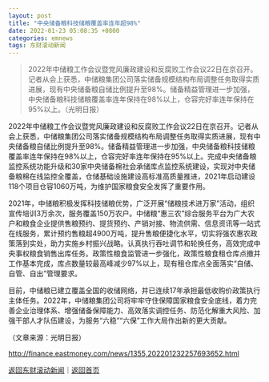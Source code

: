 ```yaml
---
layout: post
title: "中央储备粮科技储粮覆盖率连年超98%"
date: 2022-01-23 05:08:35 +0800
categories: emnews
tags: 东财滚动新闻
---
```

> 2022年中储粮工作会议暨党风廉政建设和反腐败工作会议22日在京召开。记者从会上获悉，中储粮集团公司落实储备规模结构布局调整任务取得实质进展，现有中央储备粮自储比例提升至98%。储备精益管理进一步加强，中央储备粮科技储粮覆盖率连年保持在98%以上，仓容完好率连年保持在95%以上。（光明日报）

<p>2022年中储粮工作会议暨党风廉政建设和反腐败工作会议22日在京召开。记者从会上获悉，中储粮集团公司落实储备规模结构布局调整任务取得实质进展，现有中央储备粮自储比例提升至98%。储备精益管理进一步加强，中央储备粮科技储粮覆盖率连年保持在98%以上，仓容完好率连年保持在95%以上。完成中央储备粮监控系统功能升级和30家中央储备棉社会承储库点监控系统建设，实现对中央储备粮棉在线监控全覆盖，仓储基础设施建设高标准高质量推进，2021年启动建设118个项目仓容1060万吨，为维护国家粮食安全发挥了重要作用。</p><p>2021年，中储粮积极发挥科技储粮优势，广泛开展“储粮技术进万家”活动，组织宣传培训3万余次，服务覆盖150万农户。中储粮“惠三农”综合服务平台为广大农户和粮食企业提供售粮预约、提货预约、产销对接、物流供需、信息资讯等一站式在线服务，累计预约售粮超4900万吨，提升售粮便捷化水平，切实将强农惠农政策落到实处，助力实施乡村振兴战略。认真执行吞吐调节和轮换任务，高效完成中央事权粮食销售出库任务。政策性粮食监管进一步强化，政策性粮食租仓库点撤并工作基本完成，库点数量较最高峰减少97%以上，现有租仓库点全面落实“自储、自管、自出”管理要求。</p><p>目前，中储粮已建立覆盖全国的收储网络，并已连续17年承担最低收购价政策执行主体任务。2022年，中储粮集团公司将牢牢守住保障国家粮食安全底线，着力完善企业治理体系、增强储备保障能力、高效落实调控任务、防范化解重大风险、加强干部人才队伍建设，为服务“六稳”“六保”工作大局作出新的更大贡献。</p><p class="em_media">（文章来源：光明日报）</p>

<http://finance.eastmoney.com/news/1355,202201232257693652.html>

[返回东财滚动新闻](//finews.withounder.com/emnews/)｜[返回首页](//finews.withounder.com/)